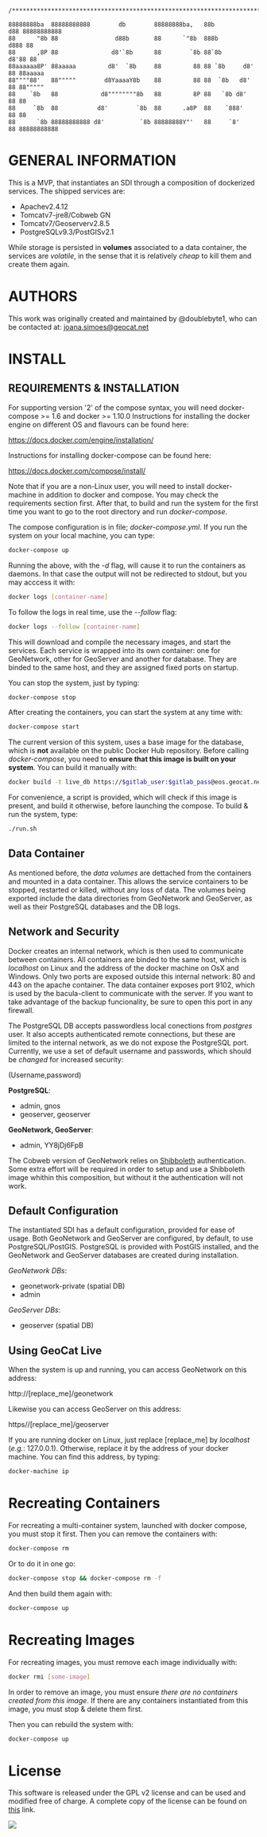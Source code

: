     /***************************************************************************************/

    88888888ba  88888888888        db        88888888ba,   88b           d88 88888888888
    88      "8b 88                d88b       88      `"8b  888b         d888 88
    88      ,8P 88               d8'`8b      88        `8b 88`8b       d8'88 88
    88aaaaaa8P' 88aaaaa         d8'  `8b     88         88 88 `8b     d8' 88 88aaaaa
    88""""88'   88"""""        d8YaaaaY8b    88         88 88  `8b   d8'  88 88"""""
    88    `8b   88            d8""""""""8b   88         8P 88   `8b d8'   88 88
    88     `8b  88           d8'        `8b  88      .a8P  88    `888'    88 88
    88      `8b 88888888888 d8'          `8b 88888888Y"'   88     `8'     88 88888888888

GENERAL INFORMATION
===================
This is a MVP, that instantiates an SDI through a composition of dockerized services. The shipped services are:

* Apachev2.4.12
* Tomcatv7-jre8/Cobweb GN
* Tomcatv7/Geoserverv2.8.5
* PostgreSQLv9.3/PostGISv2.1

While storage is persisted in **volumes** associated to a data container, the services are *volatile*, in the sense that it is relatively *cheap* to kill them and create them again.

AUTHORS
=======
This work was originally created and maintained by @doublebyte1, who can be contacted at: joana.simoes@geocat.net

INSTALL
=======
REQUIREMENTS & INSTALLATION
---------------------------
For supporting version '2' of the compose syntax, you will need docker-compose >= 1.6 and docker >= 1.10.0
Instructions for installing the docker engine on different OS and flavours can be found here:

https://docs.docker.com/engine/installation/

Instructions for installing docker-compose can be found here:

https://docs.docker.com/compose/install/

Note that if you are a non-Linux user, you will need to install docker-machine in addition to docker and compose.
You may check the requirements section first. After that, to build and run the system for the first time you want to go to the root directory and run _docker-compose_.

The compose configuration is in file; _docker-compose.yml_. If you run the system on your local machine, you can type:

```bash
docker-compose up
```
Running the above, with the _-d_ flag, will cause it to run the containers as daemons. In that case the output will not be redirected to stdout, but you may acccess it with:

```bash
docker logs [container-name]
```
To follow the logs in real time, use the _--follow_ flag:

```bash
docker logs --follow [container-name]
```

This will download and compile the necessary images, and start the services.
Each service is wrapped into its own container: one for GeoNetwork, other for GeoServer and another for database. They are binded to the same host, and they are assigned fixed ports on startup.

You can stop the system, just by typing:

```bash
docker-compose stop
```
After creating the containers, you can start the system at any time with:

```bash
docker-compose start
```
The current version of this system, uses a base image for the database, which is **not** available on the public Docker Hub repository. Before calling _docker-compose_, you need to **ensure that this image is built on your system**. You can build it manually with:

```bash
docker build -t live_db https://$gitlab_user:$gitlab_pass@eos.geocat.net/gitlab/live/live_db.git#master
```
For convenience, a script is provided, which will check if this image is present, and build it otherwise, before launching the compose. To build & run the system, type:

```bash
./run.sh
```
Data Container
--------------
As mentioned before, the _data volumes_ are dettached from the containers and mounted in a data container. This allows the service containers to be stopped, restarted or killed, without any loss of data.
The volumes being exported include the data directories from GeoNetwork and GeoServer, as well as their PostgreSQL databases and the DB logs.

Network and Security
--------------------
Docker creates an internal network, which is then used to communicate between containers. All containers are binded to the same host, which is _localhost_ on Linux and the address of the docker machine on OsX and Windows.
Only two ports are exposed outside this internal network: 80 and 443 on the apache container.
The data container exposes port 9102, which is used by the bacula-client to communicate with the server. If you want to take advantage of the backup funcionality, be sure to open this port in any firewall.

The PostgreSQL DB accepts passwordless local conections from _postgres_ user. It also accepts authenticated remote connections, but these are limited to the internal network, as we do not expose the PostgreSQL port.
Currently, we use a set of default username and passwords, which should be *changed* for increased security:

(Username,password)

**PostgreSQL**:

* admin, gnos
* geoserver, geoserver

**GeoNetwork, GeoServer**:
* admin, YY8jDj6FpB

The Cobweb version of GeoNetwork relies on [Shibboleth](https://en.wikipedia.org/wiki/Shibboleth) authentication. Some extra effort will be required in order to setup and use a Shibboleth image whithin this composition, but without it the authentication will not work.

Default Configuration
---------------------
The instantiated SDI has a default configuration, provided for ease of usage.
Both GeoNetwork and GeoServer are configured, by default, to use PostgreSQL/PostGIS.
PostgreSQL is provided with PostGIS installed, and the GeoNetwork and GeoServer databases are created during installation.

*GeoNetwork DBs*:

* geonetwork-private (spatial DB)
* admin

*GeoServer DBs*:

* geoserver (spatial DB)

Using GeoCat Live
-----------------
When the system is up and running, you can access GeoNetwork on this address:

 http://[replace_me]/geonetwork

Likewise you can access GeoServer on this address:

 https//[replace_me]/geoserver

If you are running docker on Linux, just replace [replace_me] by _localhost_ (_e.g._: 127.0.0.1). Otherwise, replace it by the address of your docker machine. You can find this address, by typing:

```bash
docker-machine ip
```

Recreating Containers
=====================
For recreating a multi-container system, launched with docker compose, you must stop it first. Then you can remove the containers with:

```bash
docker-compose rm
```
Or to do it in one go:

```bash
docker-compose stop && docker-compose rm -f
```
And then build them again with:

```bash
docker-compose up
```
Recreating Images
=================

For recreating images, you must remove each image individually with:

```bash
docker rmi [some-image]
```
In order to remove an image, you must ensure *there are no containers created from this image*. If there are any containers instantiated from this image, you must stop & delete them first.

Then you can rebuild the system with:

```bash
docker-compose up
```

License
========
This software is released under the GPL v2 license and can be used and modified free of charge. A complete copy of the license can be found on [this](https://www.gnu.org/licenses/old-licenses/gpl-2.0.html) link.

![](https://eos.geocat.net/gitlab/live/live_gn/raw/cobweb/heckert_gnu.small.png)
